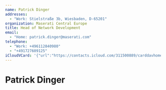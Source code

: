 ```yaml
---
name: Patrick Dinger
addresses:
  - "Work: Stielstraße 3b, Wiesbaden, D-65201"
organization: Maserati Central Europe
title: Head of Network Development
email:
  - "Home: patrick.dinger@maserati.com"
telephone:
  - "Work: +496112840980"
  - "+491727609125"
iCloudVCard: '{"url":"https://contacts.icloud.com/311500889/carddavhome/card/BA04263D-6EC1-4481-8393-B745E84A8952.vcf","etag":"\"kmfhb01r\"","data":"BEGIN:VCARD\r\nVERSION:3.0\r\nFN:\r\nN:Dinger;Patrick;;;\r\nUID:88DEAABB-2827-449B-80AF-A2F199A60586\r\nADR;TYPE=WORK:;;Stielstraße 3b;Wiesbaden;;D-65201;;\r\nPRODID:ez-vcard 0.9.13-fc\r\nREV:2025-04-03T22:16:31Z\r\nORG:Maserati Central Europe;\r\nTITLE:Head of Network Development\r\nEMAIL;TYPE=HOME:patrick.dinger@maserati.com\r\nTEL;TYPE=WORK:+496112840980\r\nTEL;TYPE=CELL:+491727609125\r\nEND:VCARD"}'
---
```

# Patrick Dinger